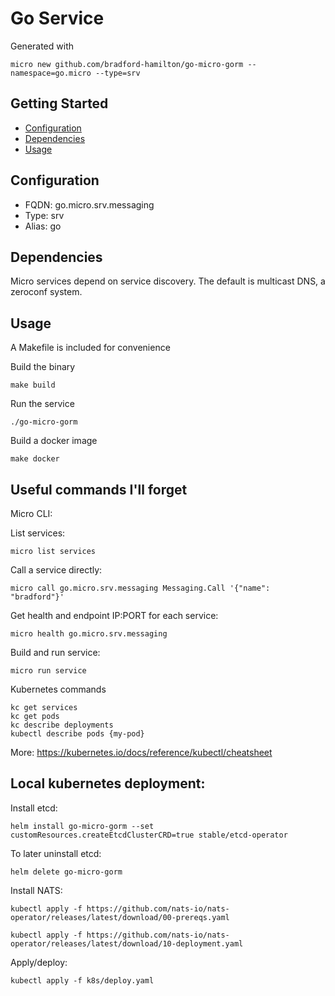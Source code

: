 # Go Service
Generated with

```
micro new github.com/bradford-hamilton/go-micro-gorm --namespace=go.micro --type=srv
```

## Getting Started

- [Configuration](#configuration)
- [Dependencies](#dependencies)
- [Usage](#usage)

## Configuration

- FQDN: go.micro.srv.messaging
- Type: srv
- Alias: go

## Dependencies

Micro services depend on service discovery. The default is multicast DNS, a zeroconf system.

## Usage

A Makefile is included for convenience

Build the binary

```
make build
```

Run the service
```
./go-micro-gorm
```

Build a docker image
```
make docker
```

## Useful commands I'll forget
Micro CLI:

List services:
```
micro list services
```

Call a service directly:
```
micro call go.micro.srv.messaging Messaging.Call '{"name": "bradford"}'
```

Get health and endpoint IP:PORT for each service:
```
micro health go.micro.srv.messaging
```

Build and run service:
```
micro run service
```

Kubernetes commands
```
kc get services
kc get pods
kc describe deployments
kubectl describe pods {my-pod}
```
More: https://kubernetes.io/docs/reference/kubectl/cheatsheet

## Local kubernetes deployment:
Install etcd:
```
helm install go-micro-gorm --set customResources.createEtcdClusterCRD=true stable/etcd-operator
```

To later uninstall etcd:
```
helm delete go-micro-gorm
```

Install NATS:
```
kubectl apply -f https://github.com/nats-io/nats-operator/releases/latest/download/00-prereqs.yaml
```
```
kubectl apply -f https://github.com/nats-io/nats-operator/releases/latest/download/10-deployment.yaml
```

Apply/deploy:
```
kubectl apply -f k8s/deploy.yaml
```